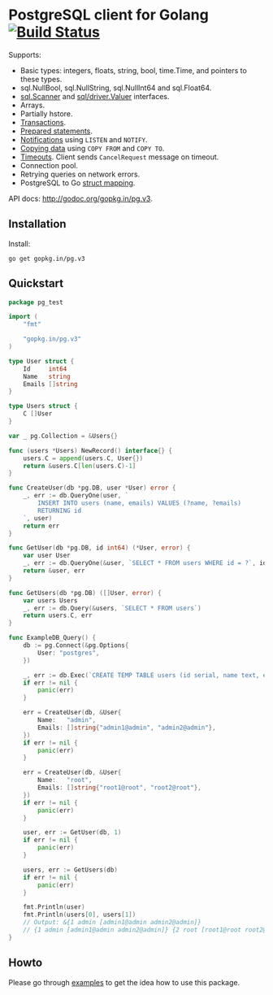 PostgreSQL client for Golang [![Build Status](https://travis-ci.org/go-pg/pg.svg)](https://travis-ci.org/go-pg/pg)
===

Supports:

- Basic types: integers, floats, string, bool, time.Time, and pointers to these types.
- sql.NullBool, sql.NullString, sql.NullInt64 and sql.Float64.
- [sql.Scanner](http://golang.org/pkg/database/sql/#Scanner) and [sql/driver.Valuer](http://golang.org/pkg/database/sql/driver/#Valuer) interfaces.
- Arrays.
- Partially hstore.
- [Transactions](http://godoc.org/gopkg.in/pg.v3#example-DB-Begin).
- [Prepared statements](http://godoc.org/gopkg.in/pg.v3#example-DB-Prepare).
- [Notifications](http://godoc.org/gopkg.in/pg.v3#example-Listener) using `LISTEN` and `NOTIFY`.
- [Copying data](http://godoc.org/gopkg.in/pg.v3#example-DB-CopyFrom) using `COPY FROM` and `COPY TO`.
- [Timeouts](http://godoc.org/gopkg.in/pg.v3#Options). Client sends `CancelRequest` message on timeout.
- Connection pool.
- Retrying queries on network errors.
- PostgreSQL to Go [struct mapping](http://godoc.org/gopkg.in/pg.v3#example-DB-Query).

API docs: http://godoc.org/gopkg.in/pg.v3.

Installation
------------

Install:

    go get gopkg.in/pg.v3

Quickstart
----------

```go
package pg_test

import (
	"fmt"

	"gopkg.in/pg.v3"
)

type User struct {
	Id     int64
	Name   string
	Emails []string
}

type Users struct {
	C []User
}

var _ pg.Collection = &Users{}

func (users *Users) NewRecord() interface{} {
	users.C = append(users.C, User{})
	return &users.C[len(users.C)-1]
}

func CreateUser(db *pg.DB, user *User) error {
	_, err := db.QueryOne(user, `
		INSERT INTO users (name, emails) VALUES (?name, ?emails)
		RETURNING id
	`, user)
	return err
}

func GetUser(db *pg.DB, id int64) (*User, error) {
	var user User
	_, err := db.QueryOne(&user, `SELECT * FROM users WHERE id = ?`, id)
	return &user, err
}

func GetUsers(db *pg.DB) ([]User, error) {
	var users Users
	_, err := db.Query(&users, `SELECT * FROM users`)
	return users.C, err
}

func ExampleDB_Query() {
	db := pg.Connect(&pg.Options{
		User: "postgres",
	})

	_, err := db.Exec(`CREATE TEMP TABLE users (id serial, name text, emails text[])`)
	if err != nil {
		panic(err)
	}

	err = CreateUser(db, &User{
		Name:   "admin",
		Emails: []string{"admin1@admin", "admin2@admin"},
	})
	if err != nil {
		panic(err)
	}

	err = CreateUser(db, &User{
		Name:   "root",
		Emails: []string{"root1@root", "root2@root"},
	})
	if err != nil {
		panic(err)
	}

	user, err := GetUser(db, 1)
	if err != nil {
		panic(err)
	}

	users, err := GetUsers(db)
	if err != nil {
		panic(err)
	}

	fmt.Println(user)
	fmt.Println(users[0], users[1])
	// Output: &{1 admin [admin1@admin admin2@admin]}
	// {1 admin [admin1@admin admin2@admin]} {2 root [root1@root root2@root]}
}
```

Howto
-----

Please go through [examples](http://godoc.org/gopkg.in/pg.v3#pkg-examples) to get the idea how to use this package.
